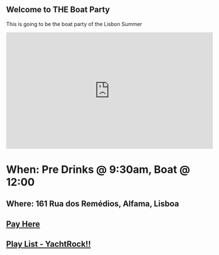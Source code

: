 ## Welcome to THE Boat Party 


This is going to be the boat party of the Lisbon Summer 

<p align = "center">
<iframe width="560" height="315" src="https://www.youtube.com/embed/w3nH0uEHh7Y" title="YouTube video player" frameborder="0" allow="accelerometer; autoplay; clipboard-write; encrypted-media; gyroscope; picture-in-picture" allowfullscreen></iframe>
</p>



# When: Pre Drinks @ 9:30am, Boat @ 12:00
## Where: 161 Rua dos Remédios, Alfama, Lisboa

## [Pay Here](https://revolut.me/r/qV9mf0fdMF)


## [Play List - YachtRock!!](https://open.spotify.com/playlist/37i9dQZF1DXb3m918yXHxA)


